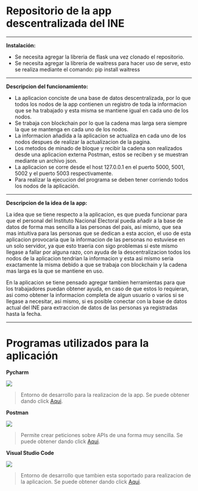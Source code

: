 # Repositorio de la app descentralizada del INE

------------

**Instalación:**
- Se necesita agregar la libreria de flask una vez clonado el repositorio.
- Se necesita agregar la libreria de waitress para hacer uso de serve, esto se realiza mediante el comando:
		pip install waitress

------------

**Descripcion del funcionamiento:**
- La aplicacion conciste de una base de datos descentralizada, por lo que todos los nodos de la app contienen un registro de toda la informacion que se ha trabajado y esta misma se mantiene igual en cada uno de los nodos.
- Se trabaja con blockchain por lo que la cadena mas larga sera siempre la que se mantenga en cada uno de los nodos.
- La informacion añadida a la aplicacion se actualiza en cada uno de los nodos despues de realizar la actualizacion de la pagina.
- Los metodos de minado de bloque y recibir la cadena son realizados desde una aplicacion externa Postman, estos se reciben y se muestran mediante un archivo json.
- La aplicacion se corre desde el host 127.0.0.1 en el puerto 5000, 5001, 5002 y el puerto 5003 respectivamente.
- Para realizar la ejecucion del programa se deben tener corriendo todos los nodos de la aplicación.

------------

**Descripcion de la idea de la app:**

La idea que se tiene respecto a la aplicacion, es que pueda funcionar para que el personal del Instituto Nacional Electoral pueda añadir a la base de datos de forma mas sencilla a las personas del pais, asi mismo, que sea mas intuitiva para las personas que se dedican a esta accion, el uso de esta aplicacion provocaria que la informacion de las personas no estuviese en un solo servidor, ya que esto traeria con sigo problemas si este mismo llegase a fallar por alguna razo, con ayuda de la descentralizacion todos los nodos de la aplicacion tendrian la informacion y esta asi mismo seria exactamente la misma debido a que se trabaja con blockchain y la cadena mas larga es la que se mantiene en uso.

En la aplicacion se tiene pensado agregar tambien herramientas para que los trabajadores puedan obtener ayuda, en caso de que estos lo requieran, asi como obtener la informacion completa de algun usuario o varios si se llegase a necesitar, asi mismo, si es posible conectar con la base de datos actual del INE para extraccion de datos de las personas ya registradas hasta la fecha.

------------

# Programas utilizados para la aplicación
**Pycharm**

![](https://resources.jetbrains.com/storage/products/pycharm/img/meta/pycharm_logo_300x300.png)

> Entorno de desarrollo para la realizacion de la app. Se puede obtener dando click [Aqui](https://www.jetbrains.com/es-es/pycharm/download/#section=windows "Aqui").

**Postman**

![](https://dashboard.snapcraft.io/site_media/appmedia/2018/11/logo-mark.png)

> Permite crear peticiones sobre APIs de una forma muy sencilla. Se puede obtener dando click [Aqui](https://www.postman.com/downloads/ "Aqui").

**Visual Studio Code**

![](https://i1.wp.com/blog.330ohms.com/wp-content/uploads/2021/02/thumbnail_visualstudiocode_01.png?fit=1200%2C675&ssl=1)

> Entorno de desarrollo que tambien esta soportado para realizacion de la aplicacion. Se puede obtener dando click [Aqui](https://code.visualstudio.com/download "Aqui").